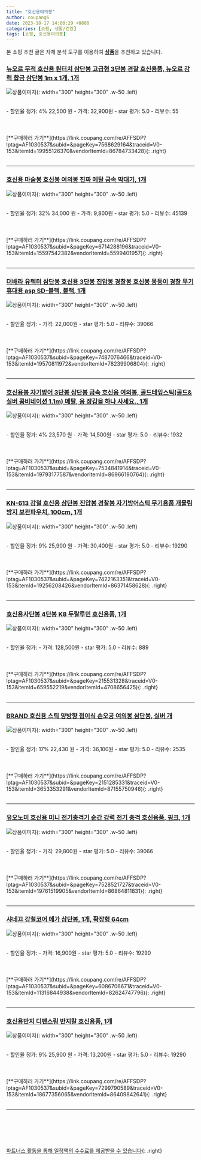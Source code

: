 ```yaml
---
title: "호신용여의봉"
author: coupang6
date: 2023-10-17 14:00:29 +0800
categories: [쇼핑, 생활/건강]
tags: [쇼핑, 호신용여의봉]
---
```


본 쇼핑 추천 글은 자체 분석 도구를 이용하여 [**상품**](https://link.coupang.com/a/bao1ui)을 추천하고 있습니다.

### [뉴오르 무적 호신용 원터치 삼단봉 고급형 3단봉 경찰 호신용품, 뉴오르 강력 합금 삼단봉 1m x 1개, 1개](https://link.coupang.com/re/AFFSDP?lptag=AF1030537&subid=&pageKey=7568629164&traceid=V0-153&itemId=19955126370&vendorItemId=86784733428)

![상품이미지](https://thumbnail10.coupangcdn.com/thumbnails/remote/230x230ex/image/vendor_inventory/4f91/17b0f500cf824c53f59f8e830325d38def0e4561a45138f9d316cbdd4679.png){: width="300" height="300" .w-50 .left}


<br>
- 할인율 정가: 4%  22,500   원
- 가격: 32,900원
- star 평가: 5.0
- 리뷰수: 55
<br>
<br>
<br>
<br>
[**구매하러 가기**](https://link.coupang.com/re/AFFSDP?lptag=AF1030537&subid=&pageKey=7568629164&traceid=V0-153&itemId=19955126370&vendorItemId=86784733428){: .right}
<br>
<br>

---

### [호신용 마술봉 호신봉 여의봉 진짜 메탈 금속 막대기, 1개](https://link.coupang.com/re/AFFSDP?lptag=AF1030537&subid=&pageKey=6714288196&traceid=V0-153&itemId=15597542382&vendorItemId=5599401957)

![상품이미지](https://thumbnail10.coupangcdn.com/thumbnails/remote/230x230ex/image/vendor_inventory/f753/759fbe02329c17748c3ffb4cd47021706df9e2dfa098b5a915e1fb936397.jpg){: width="300" height="300" .w-50 .left}


<br>
- 할인율 정가: 32%  34,000   원
- 가격: 9,800원
- star 평가: 5.0
- 리뷰수: 45139
<br>
<br>
<br>
<br>
[**구매하러 가기**](https://link.coupang.com/re/AFFSDP?lptag=AF1030537&subid=&pageKey=6714288196&traceid=V0-153&itemId=15597542382&vendorItemId=5599401957){: .right}
<br>
<br>

---

### [더배라 유텍터 삼단봉 호신용 3단봉 진압봉 경찰봉 호신봉 몽둥이 경찰 무기 휴대용 asp SD-블랙, 블랙, 1개](https://link.coupang.com/re/AFFSDP?lptag=AF1030537&subid=&pageKey=7487076466&traceid=V0-153&itemId=19570811972&vendorItemId=78239906804)

![상품이미지](https://thumbnail9.coupangcdn.com/thumbnails/remote/230x230ex/image/vendor_inventory/aa17/900eafe4be0c8f29b81e475a507f340ffefcc40830690d502b30d2d50f55.jpg){: width="300" height="300" .w-50 .left}


<br>
- 할인율 정가: 
- 가격: 22,000원
- star 평가: 5.0
- 리뷰수: 39066
<br>
<br>
<br>
<br>
[**구매하러 가기**](https://link.coupang.com/re/AFFSDP?lptag=AF1030537&subid=&pageKey=7487076466&traceid=V0-153&itemId=19570811972&vendorItemId=78239906804){: .right}
<br>
<br>

---

### [호신용봉 자기방어 3단봉 삼단봉 금속 호신용 여의봉, 골드테잎스틱(골드&실버 콤비네이션 1.1m) 메탈, 용 장갑을 하나 사세요., 1개](https://link.coupang.com/re/AFFSDP?lptag=AF1030537&subid=&pageKey=7534841914&traceid=V0-153&itemId=19793177587&vendorItemId=86966190764)

![상품이미지](https://thumbnail9.coupangcdn.com/thumbnails/remote/230x230ex/image/vendor_inventory/0ee4/7a07bca52146265c073d000faea7d3cdb4fc799aba807c29b04491177bc8.jpg){: width="300" height="300" .w-50 .left}


<br>
- 할인율 정가: 4%  23,570   원
- 가격: 14,500원
- star 평가: 5.0
- 리뷰수: 1932
<br>
<br>
<br>
<br>
[**구매하러 가기**](https://link.coupang.com/re/AFFSDP?lptag=AF1030537&subid=&pageKey=7534841914&traceid=V0-153&itemId=19793177587&vendorItemId=86966190764){: .right}
<br>
<br>

---

### [KN-613 강철 호신용 삼단봉 진압봉 경찰봉 자기방어스틱 무기용품 개물림방지 보관파우치, 100cm, 1개](https://link.coupang.com/re/AFFSDP?lptag=AF1030537&subid=&pageKey=7422163351&traceid=V0-153&itemId=19256208426&vendorItemId=86371458628)

![상품이미지](https://thumbnail7.coupangcdn.com/thumbnails/remote/230x230ex/image/vendor_inventory/f0d5/a9bfe4e226f294dd776122fb0a3fd4be9957b809f5ca1be4c2b0f793588a.jpg){: width="300" height="300" .w-50 .left}


<br>
- 할인율 정가: 9%  25,900   원
- 가격: 30,400원
- star 평가: 5.0
- 리뷰수: 19290
<br>
<br>
<br>
<br>
[**구매하러 가기**](https://link.coupang.com/re/AFFSDP?lptag=AF1030537&subid=&pageKey=7422163351&traceid=V0-153&itemId=19256208426&vendorItemId=86371458628){: .right}
<br>
<br>

---

### [호신용사단봉 4단봉 K8 두랄루민 호신용품, 1개](https://link.coupang.com/re/AFFSDP?lptag=AF1030537&subid=&pageKey=215531328&traceid=V0-153&itemId=659552219&vendorItemId=4708656425)

![상품이미지](https://thumbnail9.coupangcdn.com/thumbnails/remote/230x230ex/image/vendor_inventory/5280/279c5d3bae2e68c5d10ce766c9c0c3c19f6a6c6e4b77b5b4b3a8e43b3295.jpg){: width="300" height="300" .w-50 .left}


<br>
- 할인율 정가: 
- 가격: 128,500원
- star 평가: 5.0
- 리뷰수: 889
<br>
<br>
<br>
<br>
[**구매하러 가기**](https://link.coupang.com/re/AFFSDP?lptag=AF1030537&subid=&pageKey=215531328&traceid=V0-153&itemId=659552219&vendorItemId=4708656425){: .right}
<br>
<br>

---

### [BRAND 호신용 스틱 양방향 접이식 손오공 여의봉 삼단봉, 실버  개](https://link.coupang.com/re/AFFSDP?lptag=AF1030537&subid=&pageKey=2151285331&traceid=V0-153&itemId=3653353291&vendorItemId=87155750946)

![상품이미지](https://thumbnail9.coupangcdn.com/thumbnails/remote/230x230ex/image/vendor_inventory/37c2/06fc0c0d638b49127983643da988e3fe77e7d1e38e0b5c35d2bc0531249e.jpg){: width="300" height="300" .w-50 .left}


<br>
- 할인율 정가: 17%  22,430   원
- 가격: 36,100원
- star 평가: 5.0
- 리뷰수: 2535
<br>
<br>
<br>
<br>
[**구매하러 가기**](https://link.coupang.com/re/AFFSDP?lptag=AF1030537&subid=&pageKey=2151285331&traceid=V0-153&itemId=3653353291&vendorItemId=87155750946){: .right}
<br>
<br>

---

### [유오노미 호신용 미니 전기충격기 순간 강력 전기 충격 호신용품, 핑크, 1개](https://link.coupang.com/re/AFFSDP?lptag=AF1030537&subid=&pageKey=7528521727&traceid=V0-153&itemId=19761519905&vendorItemId=86864811831)

![상품이미지](https://thumbnail7.coupangcdn.com/thumbnails/remote/230x230ex/image/vendor_inventory/f90e/f5b498fcda96df5fde639e2674fbaea7e58adb81317371a12c88330fa3bd.jpg){: width="300" height="300" .w-50 .left}


<br>
- 할인율 정가: 
- 가격: 29,800원
- star 평가: 5.0
- 리뷰수: 39066
<br>
<br>
<br>
<br>
[**구매하러 가기**](https://link.coupang.com/re/AFFSDP?lptag=AF1030537&subid=&pageKey=7528521727&traceid=V0-153&itemId=19761519905&vendorItemId=86864811831){: .right}
<br>
<br>

---

### [샤네끄 강철코어 메가 삼단봉, 1개, 확장형 64cm](https://link.coupang.com/re/AFFSDP?lptag=AF1030537&subid=&pageKey=6086706671&traceid=V0-153&itemId=11316844938&vendorItemId=82624747796)

![상품이미지](https://thumbnail9.coupangcdn.com/thumbnails/remote/230x230ex/image/vendor_inventory/4d1f/90dc302d83fd0bdf70b2cdbe4aea12d4e93f06aa59cae7710b6cc88e3411.jpg){: width="300" height="300" .w-50 .left}


<br>
- 할인율 정가: 
- 가격: 16,900원
- star 평가: 5.0
- 리뷰수: 19290
<br>
<br>
<br>
<br>
[**구매하러 가기**](https://link.coupang.com/re/AFFSDP?lptag=AF1030537&subid=&pageKey=6086706671&traceid=V0-153&itemId=11316844938&vendorItemId=82624747796){: .right}
<br>
<br>

---

### [호신용반지 디펜스링 반지칼 호신용품, 1개](https://link.coupang.com/re/AFFSDP?lptag=AF1030537&subid=&pageKey=7299790589&traceid=V0-153&itemId=18677356065&vendorItemId=86409842641)

![상품이미지](https://thumbnail6.coupangcdn.com/thumbnails/remote/230x230ex/image/vendor_inventory/3cfb/4b24fa869b7119f45461a84bd58ef17a999d3fdd2d334b8bf1a00558b895.png){: width="300" height="300" .w-50 .left}


<br>
- 할인율 정가: 9%  25,900   원
- 가격: 13,200원
- star 평가: 5.0
- 리뷰수: 19290
<br>
<br>
<br>
<br>
[**구매하러 가기**](https://link.coupang.com/re/AFFSDP?lptag=AF1030537&subid=&pageKey=7299790589&traceid=V0-153&itemId=18677356065&vendorItemId=86409842641){: .right}
<br>
<br>

---
<br><br><br><br><br> [파트너스 활동을 통해 일정액의 수수료를 제공받을 수 있습니다](https://link.coupang.com/a/bao1ui){: .right}